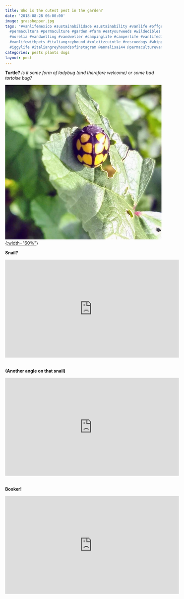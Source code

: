 ```yaml
---
title: Who is the cutest pest in the garden?
date: '2018-08-28 06:00:00'
image: grasshopper.jpg
tags: "#vanlifemexico #sustainabilidade #sustainability #vanlife #offgrid #mexico
  #permacultura #permaculture #garden #farm #eatyourweeds #wildedibles #michoacan
  #morelia #vandwelling #vandweller #campinglife #camperlife #vanlifediaries #outboundliving
  #vanlifewithpets #italiangreyhound #xoloitzcuintle #rescuedogs #whippet #inspiredbypets
  #iggylife #italiangreyhoundsofinstagram @annalisa144 @permaculturevan"
categories: pests plants dogs
layout: post
---
```


**Turtle?**
*Is it some form of ladybug (and therefore welcome) or some bad tortoise bug?*

[![](/images/turtle_beetle_.jpg){:width="60%"}](/images/turtle_beetle.jpg)

**Snail?**

<iframe width="560" height="315" src="https://www.youtube-nocookie.com/embed/VptSvYQjMkk" frameborder="0" allow="autoplay; encrypted-media" allowfullscreen></iframe>


<br>**(Another angle on that snail)**

<iframe width="560" height="315" src="https://www.youtube-nocookie.com/embed/rzC5szm5al8" frameborder="0" allow="autoplay; encrypted-media" allowfullscreen></iframe>


<br>**Booker!**

<iframe width="560" height="315" src="https://www.youtube-nocookie.com/embed/rkCpF1BvqlY" frameborder="0" allow="autoplay; encrypted-media" allowfullscreen></iframe>